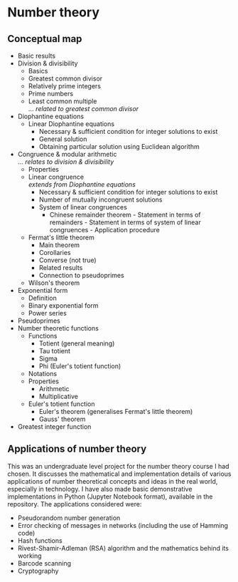 # Number theory

## Conceptual map
- Basic results
- Division & divisibility
    -  Basics
    - Greatest common divisor
    - Relatively prime integers
    - Prime numbers
    - Least common multiple<br> _... related to greatest common divisor_
- Diophantine equations
    - Linear Diophantine equations
        - Necessary & sufficient condition for integer solutions to exist
        - General solution
        - Obtaining particular solution using Euclidean algorithm
- Congruence & modular arithmetic<br> _... relates to division & divisibility_
    - Properties
    - Linear congruence<br> _extends from Diophantine equations_
        - Necessary & sufficient condition for integer solutions to exist
        - Number of mutually incongruent solutions
        - System of linear congruences
            - Chinese remainder theorem
				        - Statement in terms of remainders
				        - Statement in terms of system of linear congruences
				        - Application procedure
    - Fermat's little theorem
        - Main theorem
        - Corollaries
        - Converse (not true)
        - Related results
        - Connection to pseudoprimes
    - Wilson's theorem
- Exponential form
    - Definition
    - Binary exponential form
    - Power series
- Pseudoprimes
- Number theoretic functions
    - Functions
        - Totient (general meaning)
        - Tau totient
        - Sigma
        - Phi (Euler's totient function)
    - Notations
    - Properties
        - Arithmetic
        - Multiplicative
    - Euler's totient function
        - Euler's theorem (generalises Fermat's little theorem)
        - Gauss' theorem
- Greatest integer function

## Applications of number theory
This was an undergraduate level project for the number theory course I had chosen. It discusses the mathematical and implementation details of various applications of number theoretical concepts and ideas in the real world, especially in technology. I have also made basic demonstrative implementations in Python (Jupyter Notebook format), available in the repository. The applications considered were:

- Pseudorandom number generation
- Error checking of messages in networks (including the use of Hamming code)
- Hash functions
- Rivest-Shamir-Adleman (RSA) algorithm and the mathematics behind its working
- Barcode scanning
- Cryptography
